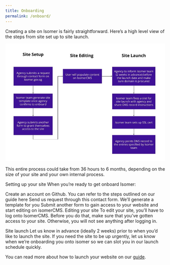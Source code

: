 ```yaml
---
title: Onboarding
permalink: /onboard/
---
```


Creating a site on Isomer is fairly straightforward. Here’s a high level view of the steps from site set up to site launch.

![Alt text for image on Isomer site](/images/Step%20to%20launch%20Isomer.jfif)

This entire process could take from 36 hours to 6 months, depending on the size of your site and your own internal process.

Setting up your site
When you’re ready to get onboard Isomer:

Create an account on Github. You can refer to the steps outlined on our guide here
Send us request through this contact form.
We’ll generate a template for you
Submit another form to gain access to your website and start editing on isomerCMS.
Editing your site
To edit your site, you’ll have to log onto IsomerCMS. Before you do that, make sure that you’ve gotten access to your site. Otherwise, you will not see anything after logging in.

Site launch
Let us know in advance (ideally 2 weeks) prior to when you’d like to launch the site. If you need the site to be up urgently, let us know when we’re onboarding you onto isomer so we can slot you in our launch schedule quickly.

You can read more about how to launch your website on our [guide](https://guide.isomer.gov.sg/).